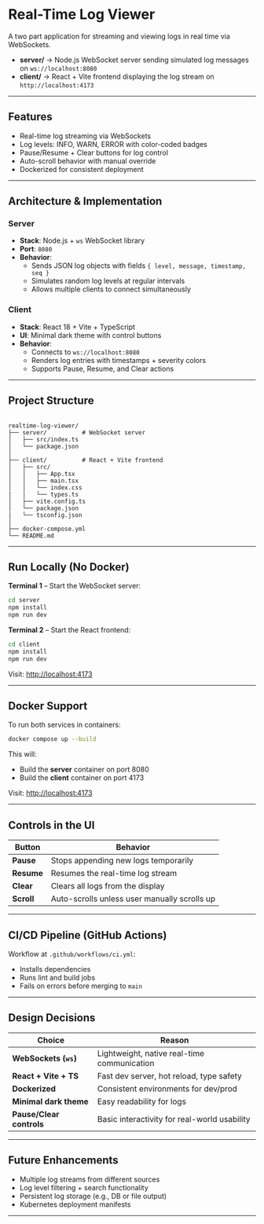 # Real-Time Log Viewer

A two part application for streaming and viewing logs in real time via WebSockets.  

- **server/** → Node.js WebSocket server sending simulated log messages on `ws://localhost:8080`  
- **client/** → React + Vite frontend displaying the log stream on `http://localhost:4173`  

---

## Features

- Real-time log streaming via WebSockets  
- Log levels: INFO, WARN, ERROR with color-coded badges  
- Pause/Resume + Clear buttons for log control  
- Auto-scroll behavior with manual override  
- Dockerized for consistent deployment  

---

## Architecture & Implementation

### Server
- **Stack**: Node.js + `ws` WebSocket library  
- **Port**: `8080`  
- **Behavior**:  
  - Sends JSON log objects with fields `{ level, message, timestamp, seq }`  
  - Simulates random log levels at regular intervals  
  - Allows multiple clients to connect simultaneously  

### Client
- **Stack**: React 18 + Vite + TypeScript  
- **UI**: Minimal dark theme with control buttons  
- **Behavior**:  
  - Connects to `ws://localhost:8080`  
  - Renders log entries with timestamps + severity colors  
  - Supports Pause, Resume, and Clear actions  

---

## Project Structure

```

realtime-log-viewer/
├── server/          # WebSocket server
│   ├── src/index.ts
│   └── package.json
│
├── client/          # React + Vite frontend
│   ├── src/
│   │   ├── App.tsx
│   │   ├── main.tsx
│   │   └── index.css
|   |   └── types.ts
│   ├── vite.config.ts
│   └── package.json
|   └── tsconfig.json 
│
├── docker-compose.yml
└── README.md

````

---

## Run Locally (No Docker)

**Terminal 1** – Start the WebSocket server:
```bash
cd server
npm install
npm run dev
````

**Terminal 2** – Start the React frontend:

```bash
cd client
npm install
npm run dev
```

Visit: [http://localhost:4173](http://localhost:4173)

---

## Docker Support

To run both services in containers:

```bash
docker compose up --build
```

This will:

* Build the **server** container on port 8080
* Build the **client** container on port 4173

Visit: [http://localhost:4173](http://localhost:4173)

---

## Controls in the UI

| Button     | Behavior                                     |
| ---------- | -------------------------------------------- |
| **Pause**  | Stops appending new logs temporarily         |
| **Resume** | Resumes the real-time log stream             |
| **Clear**  | Clears all logs from the display             |
| **Scroll** | Auto-scrolls unless user manually scrolls up |

---

## CI/CD Pipeline (GitHub Actions)

Workflow at `.github/workflows/ci.yml`:

* Installs dependencies
* Runs lint and build jobs
* Fails on errors before merging to `main`

---

## Design Decisions

| Choice                   | Reason                                       |
| ------------------------ | -------------------------------------------- |
| **WebSockets (`ws`)**    | Lightweight, native real-time communication  |
| **React + Vite + TS**    | Fast dev server, hot reload, type safety     |
| **Dockerized**           | Consistent environments for dev/prod         |
| **Minimal dark theme**   | Easy readability for logs                    |
| **Pause/Clear controls** | Basic interactivity for real-world usability |

---

## Future Enhancements

* Multiple log streams from different sources
* Log level filtering + search functionality
* Persistent log storage (e.g., DB or file output)
* Kubernetes deployment manifests
---